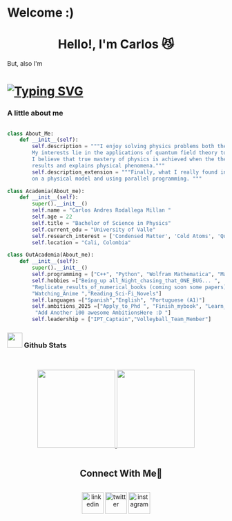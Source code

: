 # Welcome :)
<h1 align="center"><b> Hello!, I'm Carlos   😼</b></h1>
<!--  --> But, also I'm 
<!-- Hi, Prof. Tao Lie :) -->


<h1>
<a href="https://git.io/typing-svg"><img src="https://readme-typing-svg.demolab.com?font=Times+New+Roman&pause=1000&color=F3F7EA&center=true&vCenter=true&width=435&lines=A+Physics+Student;Self-taught;An+Active+Learner%2FResearcher;Passionate+about+solving+problems" alt="Typing SVG" /></a>
<br>
    
### A little about me
```python

class About_Me:
    def __init__(self):
        self.description = """I enjoy solving physics problems both theoretically and computationally.
        My interests lie in the applications of quantum field theory to condensed matter systems. However,
        I believe that true mastery of physics is achieved when the theory accurately predicts experimental
        results and explains physical phenomena."""
        self.description_extension = """Finally, what I really found interesting is programming huge codes
        on a physical model and using parallel programming. """

class Academia(About_me):
    def __init__(self):
        super().__init__()
        self.name = "Carlos Andres Rodallega Millan "
        self.age = 22
        self.title = "Bachelor of Science in Physics"
        self.current_edu = "University of Valle"
        self.research_interest = ['Condensed Matter', 'Cold Atoms', 'Quantum Magnetism', 'Phase', 'etc']
        self.location = "Cali, Colombia"

class OutAcademia(About_me):
    def __init__(self):
        super().__init__()
        self.programming = ["C++", "Python", "Wolfram Mathematica", "Matlab", "COMSOL"]
        self.hobbies =["Being_up all_Night_chasing_that_ONE_BUG... ",
        "Replicate_results_of_numerical_books (coming soon some papers) ",
        "Watching_Anime ","Reading_Sci-Fi_Novels"]
        self.languages =["Spanish","English", "Portuguese (A1)"]
        self.ambitions_2025 =["Apply_to_Phd ", "Finish_mybook", "Learn_French",
         "Add Another 100 awesome AmbitionsHere :D "]
        self.leadership = ["IPT_Captain","Volleyball_Team_Member"]

```



### <img src="https://media.giphy.com/media/iY8CRBdQXODJSCERIr/giphy.gif" width="35"><b> Github Stats </b>
<br>

<p align="center">
<a href="https://github.com/Rodapics">
  <img height="180em" src="https://github-readme-stats-eight-theta.vercel.app/api?username=Rodapics&show_icons=true&theme=algolia&include_all_commits=true&count_private=true"/>
  <img height="180em" src="https://github-readme-stats-eight-theta.vercel.app/api/top-langs/?username=Rodapics&layout=compact&langs_count=6&theme=algolia"/>
</a>
</p>


<!-- Connect with me -->
<!--h2 without bottom border-->
<div id="user-content-toc">
  <ul align="center">
    <summary><h2 style="display: inline-block">Connect With Me🤝</h2></summary>
  </ul>
</div>

<!--icons and links-->
<p align="center">
<a href="https://www.linkedin.com/in/carlosrodallega/" target="blank"><img align="center" src="https://user-images.githubusercontent.com/88904952/234979284-68c11d7f-1acc-4f0c-ac78-044e1037d7b0.png" alt="linkedin" height="50" width="50" /></a>
<a href="https://twitter.com/RodalleguitaM" target="blank"><img align="center" src="https://user-images.githubusercontent.com/88904952/234980676-61bfb021-ecc8-48f7-88e6-34c1b06c4a58.png" alt="twitter" height="50" width="50" /></a> 
<a href="https://www.instagram.com/rodapics07/" target="blank"><img align="center" src="https://user-images.githubusercontent.com/88904952/234981169-2dd1e58f-4b7e-468c-8213-034ba62156c3.png" alt="instagram" height="50" width="50" /></a>
  
</p>
